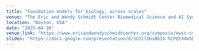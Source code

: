 ```yaml
---
title: "Foundation models for biology, across scales"
venue: "The Eric and Wendy Schmidt Center Biomedical Science and AI Symposium"
location: "Boston, USA"
date: "2025-04-30"
venue_link: "https://www.ericandwendyschmidtcenter.org/symposia/ewsc-symposium-2025"
slides: "https://docs.google.com/presentation/d/1U1llOUsBbIb-hLPQt44m5DzgSzFJOLqHsSYMLDGtbSs/edit?usp=sharing"
---
```

